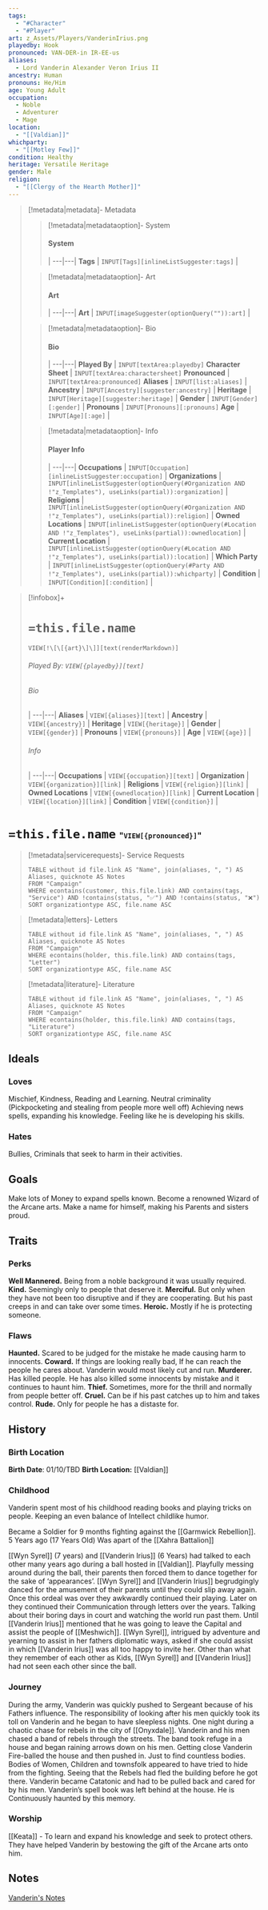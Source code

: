 ```yaml
---
tags:
  - "#Character"
  - "#Player"
art: z_Assets/Players/VanderinIrius.png
playedby: Hook
pronounced: VAN-DER-in IR-EE-us
aliases:
  - Lord Vanderin Alexander Veron Irius II
ancestry: Human
pronouns: He/Him
age: Young Adult
occupation:
  - Noble
  - Adventurer
  - Mage
location:
  - "[[Valdian]]"
whichparty:
  - "[[Motley Few]]"
condition: Healthy
heritage: Versatile Heritage
gender: Male
religion:
  - "[[Clergy of the Hearth Mother]]"
---
```


> [!metadata|metadata]- Metadata 
>> [!metadata|metadataoption]- System
>> #### System
>>  |
>> ---|---|
>> **Tags** | `INPUT[Tags][inlineListSuggester:tags]` |
>
>> [!metadata|metadataoption]- Art
>> #### Art
>>  |
>>---|---|
>> **Art** | `INPUT[imageSuggester(optionQuery("")):art]` |
>
>> [!metadata|metadataoption]- Bio
>> #### Bio
>>  |
>>---|---|
>> **Played By** |  `INPUT[textArea:playedby]`
>> **Character Sheet** |  `INPUT[textArea:charactersheet]`
>> **Pronounced** |  `INPUT[textArea:pronounced]`
>> **Aliases** | `INPUT[list:aliases]` |
>> **Ancestry** | `INPUT[Ancestry][suggester:ancestry]` |
>> **Heritage** | `INPUT[Heritage][suggester:heritage]` |
>> **Gender** | `INPUT[Gender][:gender]` |
>> **Pronouns** | `INPUT[Pronouns][:pronouns]`
>> **Age** | `INPUT[Age][:age]` |
>
>> [!metadata|metadataoption]- Info
>> #### Player Info
>>  |
>>---|---|
>> **Occupations** | `INPUT[Occupation][inlineListSuggester:occupation]` |
>> **Organizations** | `INPUT[inlineListSuggester(optionQuery(#Organization AND !"z_Templates"), useLinks(partial)):organization]` |
>> **Religions** | `INPUT[inlineListSuggester(optionQuery(#Organization AND !"z_Templates"), useLinks(partial)):religion]` |
>> **Owned Locations** | `INPUT[inlineListSuggester(optionQuery(#Location AND !"z_Templates"), useLinks(partial)):ownedlocation]` |
>> **Current Location** | `INPUT[inlineListSuggester(optionQuery(#Location AND !"z_Templates"), useLinks(partial)):location]` |
>> **Which Party** | `INPUT[inlineListSuggester(optionQuery(#Party AND !"z_Templates"), useLinks(partial)):whichparty]` |
>> **Condition** | `INPUT[Condition][:condition]` |

> [!infobox]+
> # `=this.file.name`
> `VIEW[!\[\[{art}\]\]][text(renderMarkdown)]`
> ###### Played By: `VIEW[{playedby}][text]`
> ###### Bio
>  |
> ---|---|
> **Aliases** | `VIEW[{aliases}][text]` |
> **Ancestry** | `VIEW[{ancestry}]` |
> **Heritage** | `VIEW[{heritage}]` |
> **Gender** | `VIEW[{gender}]` |
> **Pronouns** | `VIEW[{pronouns}]` |
> **Age** | `VIEW[{age}]` |
> ###### Info
>  |
> ---|---|
> **Occupations** | `VIEW[{occupation}][text]` |
> **Organization** | `VIEW[{organization}][link]` |
> **Religions** | `VIEW[{religion}][link]` |
> **Owned Locations** | `VIEW[{ownedlocation}][link]` |
> **Current Location** | `VIEW[{location}][link]` |
> **Condition** | `VIEW[{condition}]` |

# **`=this.file.name`** <span style="font-size: medium">"`VIEW[{pronounced}]`"</span>

> [!metadata|servicerequests]- Service Requests
> ```dataview
> TABLE without id file.link AS "Name", join(aliases, ", ") AS Aliases, quicknote AS Notes
> FROM "Campaign"
> WHERE econtains(customer, this.file.link) AND contains(tags, "Service") AND !contains(status, "✅") AND !contains(status, "❌")
> SORT organizationtype ASC, file.name ASC

> [!metadata|letters]- Letters
> ```dataview
> TABLE without id file.link AS "Name", join(aliases, ", ") AS Aliases, quicknote AS Notes
> FROM "Campaign"
> WHERE econtains(holder, this.file.link) AND contains(tags, "Letter")
> SORT organizationtype ASC, file.name ASC

> [!metadata|literature]- Literature
> ```dataview
> TABLE without id file.link AS "Name", join(aliases, ", ") AS Aliases, quicknote AS Notes
> FROM "Campaign"
> WHERE econtains(holder, this.file.link) AND contains(tags, "Literature")
> SORT organizationtype ASC, file.name ASC

## Ideals
### Loves

Mischief, Kindness, Reading and Learning. Neutral criminality (Pickpocketing and stealing from people more well off)
Achieving news spells, expanding his knowledge. Feeling like he is developing his skills.

### Hates

Bullies, Criminals that seek to harm in their activities.

## Goals

Make lots of Money to expand spells known.
Become a renowned Wizard of the Arcane arts.
Make a name for himself, making his Parents and sisters proud.

## Traits
### Perks
**Well Mannered.** Being from a noble background it was usually required.
**Kind.** Seemingly only to people that deserve it.
**Merciful.** But only when they have not been too disruptive and if they are cooperating. But his past creeps in and can take over some times.
**Heroic.** Mostly if he is protecting someone.

### Flaws
**Haunted.** Scared to be judged for the mistake he made causing harm to innocents.
**Coward.** If things are looking really bad, If he can reach the people he cares about. Vanderin would most likely cut and run.
**Murderer.** Has killed people. He has also killed some innocents by mistake and it continues to haunt him.
**Thief.** Sometimes, more for the thrill and normally from people better off.
**Cruel.** Can be if his past catches up to him and takes control.
**Rude.** Only for people he has a distaste for.

## History
### Birth Location

**Birth Date**:  01/10/TBD 
**Birth Location:** [[Valdian]]

### Childhood

Vanderin spent most of his childhood reading books and playing tricks on people. Keeping an even balance of Intellect childlike humor.

Became a Soldier for 9 months fighting against the [[Garmwick Rebellion]]. 5 Years ago (17 Years Old)
Was apart of the [[Xahra Battalion]]

[[Wyn Syrel]] (7 years) and [[Vanderin Irius]] (6 Years) had talked to each other many years ago during a ball hosted in [[Valdian]]. Playfully messing around during the ball, their parents then forced them to dance together for the sake of ‘appearances’. [[Wyn Syrel]] and [[Vanderin Irius]] begrudgingly danced for the amusement of their parents until they could slip away again. Once this ordeal was over they awkwardly continued their playing. Later on they continued their Communication through letters over the years. Talking about their boring days in court and watching the world run past them. Until [[Vanderin Irius]] mentioned that he was going to leave the Capital and assist the people of [[Meshwich]]. [[Wyn Syrel]], intrigued by adventure and yearning to assist in her fathers diplomatic ways, asked if she could assist in which [[Vanderin Irius]] was all too happy to invite her. Other than what they remember of each other as Kids, [[Wyn Syrel]] and [[Vanderin Irius]] had not seen each other since the ball.

### Journey

During the army, Vanderin was quickly pushed to Sergeant because of his Fathers influence. The responsibility of looking after his men quickly took its toll on Vanderin and he began to have sleepless nights. One night during a chaotic chase for rebels in the city of [[Onyxdale]]. Vanderin and his men chased a band of rebels through the streets. The band took refuge in a house and began raining arrows down on his men. Getting close Vanderin Fire-balled the house and then pushed in. Just to find countless bodies. Bodies of Women, Children and townsfolk appeared to have tried to hide from the fighting. Seeing that the Rebels had fled the building before he got there. Vanderin became Catatonic and had to be pulled back and cared for by his men. Vanderin’s spell book was left behind at the house. He is Continuously haunted by this memory.

### Worship

[[Keata]] - To learn and expand his knowledge and seek to protect others. They have helped Vanderin by bestowing the gift of the Arcane arts onto him.

## Notes

[Vanderin's Notes](https://docs.google.com/document/d/1lm9TQ_aGTFFMl65su1EAF1lze_8A4g7T12pSzXEuEwc/edit)